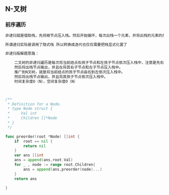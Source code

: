 ## N-叉树

### 前序遍历

```go
非递归就是借助栈，先将根节点压入栈。然后开始循环，每次出栈一个元素，并将出栈的元素的孩子从右到左压入栈中（如果有的话），这样的顺序就是前序遍历的顺序了。

所谓递归实际是调用了隐式栈 所以转换成迭代也仅仅需要把栈显式化罢了

非递归版解题思路：

    二叉树的非递归遍历是每次将当前结点右孩子节点和左孩子节点依次压入栈中，注意是先右后左。
    然后将出栈节点输出，并且在将其右子节点和左子节点压入栈中。
    推广到N叉树，就是将当前结点的孩子节点由右到左依次压入栈中。
    然后将出栈节点输出，并且将其孩子节点依次压入栈中。
    时间复杂度O（N），空间复杂度O（N）



/**
 * Definition for a Node.
 * type Node struct {
 *     Val int
 *     Children []*Node
 * }
 */

func preorder(root *Node) []int {
    if  root == nil {
        return nil
    }
    var ans []int
    ans = append(ans,root.Val)
    for _ , node := range root.Children{
        ans = append(ans,preorder(node)...)
    }
    return ans
    
}
```























































































